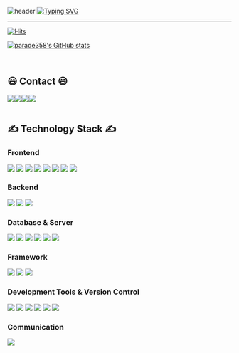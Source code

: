 ![header](https://capsule-render.vercel.app/api?type=waving&color=6994CDEE&text=&animation=twinkling&height=80)
[![Typing SVG](https://readme-typing-svg.herokuapp.com?font=Alkatra&color=6994CDEE&size=45&vCenter=true&width=1000&height=100&lines=Welcome+to+Kevin's+GitHub!👋)](https://git.io/typing-svg)

<div align="left">

-------

[![Hits](https://hits.seeyoufarm.com/api/count/incr/badge.svg?url=https%3A%2F%2Fgithub.com%2Fparade358&count_bg=%23608CBA&title_bg=%23555555&icon=baidu.svg&icon_color=%23E7E7E7&title=GitHub&edge_flat=false)](https://hits.seeyoufarm.com)

[![parade358's GitHub stats](https://github-readme-stats.vercel.app/api?username=parade358&include_all_commits=true&show_icons=true&theme=shadow_blue)](https://github.com/parade358/github-readme-stats)
 
<br>

## 😃 Contact 😃
<div style="display:flex; flex-direction:row;">
    <a href="https://bit.ly/parade358" target="_blank">
        <img src="https://img.shields.io/badge/Notion-FFFFFF?style=for-the-badge&logo=Notion&logoColor=000000">
    </a>
    <a href="https://parade358.github.io" target="_blank">
        <img src="https://img.shields.io/badge/GitHub%20Pages-181717?style=for-the-badge&logo=GitHub&logoColor=white">
    </a>
    <a href="mailto:parade358@naver.com" target="_blank">
        <img src="https://img.shields.io/badge/Naver-03C75A?style=for-the-badge&logo=Naver&logoColor=white">
    </a>
    <a href="https://www.instagram.com/yxsxxng" target="_blank">
        <img src="https://img.shields.io/badge/Instagram-E4405F?style=for-the-badge&logo=Instagram&logoColor=white">
    </a>
</div><br>

## ✍️ Technology Stack ✍️

### Frontend
<div>
    <img src="https://img.shields.io/badge/HTML5-E34F26?style=for-the-badge&logo=HTML5&logoColor=white"> 
    <img src="https://img.shields.io/badge/CSS3-1572B6?style=for-the-badge&logo=CSS3&logoColor=white"> 
    <img src="https://img.shields.io/badge/JavaScript-F7DF1E?style=for-the-badge&logo=JavaScript&logoColor=black"> 
    <img src="https://img.shields.io/badge/React-61DAFB?style=for-the-badge&logo=React&logoColor=black"> 
    <img src="https://img.shields.io/badge/jQuery-0769AD?style=for-the-badge&logo=jQuery&logoColor=white"> 
    <img src="https://img.shields.io/badge/Ajax-6DB33F?style=for-the-badge&logo=Ajax&logoColor=white">
    <img src="https://img.shields.io/badge/Bootstrap-7952B3?style=for-the-badge&logo=Bootstrap&logoColor=white">
    <img src="https://img.shields.io/badge/Material_UI-0081CB?style=for-the-badge&logo=Material-UI&logoColor=white">
</div>

### Backend
<div>
    <img src="https://img.shields.io/badge/Java-007396?style=for-the-badge&logo=Java&logoColor=white"> 
    <img src="https://img.shields.io/badge/Python-3776AB?style=for-the-badge&logo=Python&logoColor=white"> 
    <img src="https://img.shields.io/badge/C%23-239120?style=for-the-badge&logo=CSharp&logoColor=white">
</div>

### Database & Server
<div>
    <img src="https://img.shields.io/badge/SQL-4479A1?style=for-the-badge&logo=SQL&logoColor=white">
    <img src="https://img.shields.io/badge/ORACLE-F80000?style=for-the-badge&logo=Oracle&logoColor=white">
    <img src="https://img.shields.io/badge/MSSQL-CC2927?style=for-the-badge&logo=MicrosoftSQLServer&logoColor=white">
    <img src="https://img.shields.io/badge/SSMS-007ACC?style=for-the-badge&logo=MicrosoftSQLServer&logoColor=white">
    <img src="https://img.shields.io/badge/Apache%20Tomcat-F8DC75?style=for-the-badge&logo=ApacheTomcat&logoColor=black">
    <img src="https://img.shields.io/badge/IIS-5E5E5E?style=for-the-badge&logo=MicrosoftIIS&logoColor=white">
</div>

### Framework
<div>
    <img src="https://img.shields.io/badge/Spring-6DB33F?style=for-the-badge&logo=Spring&logoColor=white"> 
    <img src="https://img.shields.io/badge/Spring%20Boot-6DB33F?style=for-the-badge&logo=SpringBoot&logoColor=white"> 
    <img src="https://img.shields.io/badge/Bootstrap-7952B3?style=for-the-badge&logo=Bootstrap&logoColor=white">
</div>

### Development Tools & Version Control
<div>
    <img src="https://img.shields.io/badge/Eclipse%20IDE-2C2255?style=for-the-badge&logo=EclipseIDE&logoColor=white">
    <img src="https://img.shields.io/badge/Eclipse%20STS-6DB33F?style=for-the-badge&logo=Eclipse&logoColor=white"> 
    <img src="https://img.shields.io/badge/Visual%20Studio%20Code-007ACC?style=for-the-badge&logo=VisualStudioCode&logoColor=white"> 
    <img src="https://img.shields.io/badge/Visual%20Studio-5C2D91?style=for-the-badge&logo=VisualStudio&logoColor=white">
    <img src="https://img.shields.io/badge/Git-F05032?style=for-the-badge&logo=Git&logoColor=white"> 
    <img src="https://img.shields.io/badge/GitHub-181717?style=for-the-badge&logo=GitHub&logoColor=white"> 
</div>

### Communication
<div>
    <img src="https://img.shields.io/badge/Slack-4A154B?style=for-the-badge&logo=Slack&logoColor=white"> 
</div>

</div><br>
</div>
